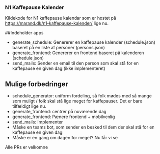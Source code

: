 ### N1 Kaffepause Kalender

Kildekode for N1 kaffepause kalendar som er hostet på https://marand.dk/n1-kaffepause-kalender/ lige nu.

##Indeholder apps

- generate_schedule: Genererer en kaffepause kalender (schedule.json) baseret på en liste af personer (persons.json)
- generate_frontend: Genererer en frontend baseret på kalenderen (schedule.json)
- send_mails: Sender en email til den person som skal stå for en kaffepause en given dag (ikke implementeret)

## Mulige forbedringer

- schedule_generator: uniform fordeling, så folk mødes med så mange som muligt / folk skal stå lige meget for kaffepauser. Det er bare tilfældigt lige nu.
- generate_frontend: centrer på nuværende dag
- generate_frontend: Pænere frontend + mobilvenlig
- send_mails: Implementer
- Måske en teams bot, som sender en besked til dem der skal stå for en kaffepause en given dag
- Måske er en gang om dagen for meget? Nu får vi se

Alle PRs er velkomne


